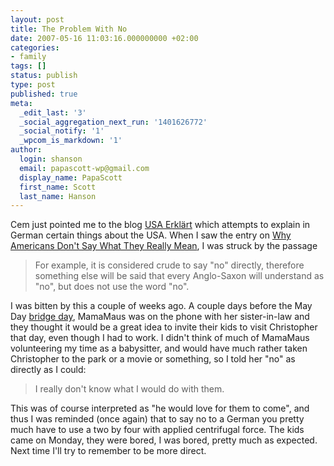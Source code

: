 ```yaml
---
layout: post
title: The Problem With No
date: 2007-05-16 11:03:16.000000000 +02:00
categories:
- family
tags: []
status: publish
type: post
published: true
meta:
  _edit_last: '3'
  _social_aggregation_next_run: '1401626772'
  _social_notify: '1'
  _wpcom_is_markdown: '1'
author:
  login: shanson
  email: papascott-wp@gmail.com
  display_name: PapaScott
  first_name: Scott
  last_name: Hanson
---
```

<p>Cem just pointed me to the blog <a href="http://usaerklaert.wordpress.com/">USA Erklärt</a> which attempts to explain in German certain things about the USA. When I saw the entry on <a href="http://usaerklaert.wordpress.com/2006/09/18/warum-amerikaner-briten-kanadier-nicht-sagen-was-sie-meinen/">Why Americans Don't Say What They Really Mean</a>, I was struck by the passage</p>
<blockquote><p>
  For example, it is considered crude to say "no" directly, therefore something else will be said that every Anglo-Saxon will understand as "no", but does not use the word "no".
</p></blockquote>
<p>I was bitten by this a couple of weeks ago. A couple days before the May Day <a href="http://www.papascott.de/archives/2007/04/28/bridge-days/">bridge day</a>, MamaMaus was on the phone with her sister-in-law and they thought it would be a great idea to invite their kids to visit Christopher that day, even though I had to work. I didn't think of much of MamaMaus volunteering my time as a babysitter, and would have much rather taken Christopher to the park or a movie or something, so I told her "no" as directly as I could:</p>
<blockquote><p>
  I really don't know what I would do with them.
</p></blockquote>
<p>This was of course interpreted as "he would love for them to come", and thus I was reminded (once again) that to say no to a German you pretty much have to use a two by four with applied centrifugal force. The kids came on Monday, they were bored, I was bored, pretty much as expected. Next time I'll try to remember to be more direct.</p>
